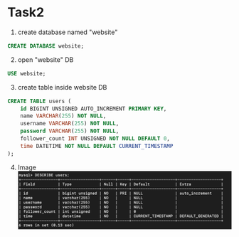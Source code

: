 # Task2
1. create database named "website"
```sql
CREATE DATABASE website;
```
2. open "website" DB
```sql
USE website;
```
3. create table inside website DB
```sql
CREATE TABLE users (
    id BIGINT UNSIGNED AUTO_INCREMENT PRIMARY KEY,
    name VARCHAR(255) NOT NULL,
    username VARCHAR(255) NOT NULL,
    password VARCHAR(255) NOT NULL,
    follower_count INT UNSIGNED NOT NULL DEFAULT 0,
    time DATETIME NOT NULL DEFAULT CURRENT_TIMESTAMP
);
```
4. Image
![Database screenshot](task1.png)
